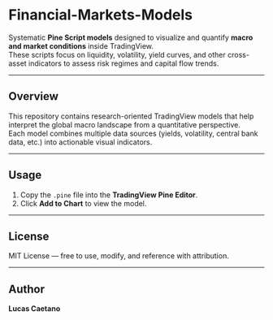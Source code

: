 # Financial-Markets-Models

Systematic **Pine Script models** designed to visualize and quantify **macro and market conditions** inside TradingView.  
These scripts focus on liquidity, volatility, yield curves, and other cross-asset indicators to assess risk regimes and capital flow trends.

---

## Overview

This repository contains research-oriented TradingView models that help interpret the global macro landscape from a quantitative perspective.  
Each model combines multiple data sources (yields, volatility, central bank data, etc.) into actionable visual indicators.

---

## Usage

1. Copy the `.pine` file into the **TradingView Pine Editor**.  
2. Click **Add to Chart** to view the model.

---

## License

MIT License — free to use, modify, and reference with attribution.

---

## Author

**Lucas Caetano**
